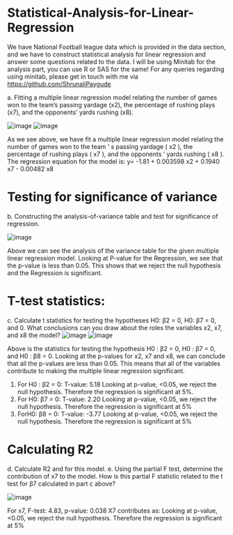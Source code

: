 # Statistical-Analysis-for-Linear-Regression
We have National Football league data which is provided in the data section, and we have to construct statistical analysis for linear regression and answer some questions related to the data.
I will be using Minitab for the analysis part, you can use R or SAS for the same!
For any queries regarding using minitab, please get in touch with me via https://github.com/ShrunaliPaygude

a. Fitting a multiple linear regression model relating the number of games won to the
team’s passing yardage (x2), the percentage of rushing plays (x7), and the opponents’
yards rushing (x8).

![image](https://user-images.githubusercontent.com/47711486/136078159-9578e24b-8b83-41be-a0f5-dbe8f73d76aa.png)
![image](https://user-images.githubusercontent.com/47711486/136078244-cffc8a08-57de-4f38-87a7-2455732b79dc.png)

As we see above, we have fit a multiple linear regression model relating the number of games
won to the team ’ s passing yardage ( x2 ), the percentage of rushing plays ( x7 ), and the
opponents ’ yards rushing ( x8 ).
The regression equation for the model is:
y= -1.81 + 0.003598 x2 + 0.1940 x7 - 0.00482 x8

# Testing for significance of variance
b. Constructing the analysis-of-variance table and test for significance of regression.

![image](https://user-images.githubusercontent.com/47711486/136078398-daa50789-d9bb-4446-af3a-55b086c01c61.png)

Above we can see the analysis of the variance table for the given multiple linear regression
model.
Looking at P-value for the Regression, we see that the p-value is less than 0.05. This shows
that we reject the null hypothesis and the Regression is significant.

# T-test statistics:

c. Calculate t statistics for testing the hypotheses H0: β2 = 0, H0: β7 = 0, and
0. What conclusions can you draw about the roles the variables x2, x7, and x8
the model?
![image](https://user-images.githubusercontent.com/47711486/136078530-cbbe31a0-3a57-4f1b-835a-fddb4b7f68bb.png)
![image](https://user-images.githubusercontent.com/47711486/136078557-73c52cc0-ee19-4aea-a9c7-e8810070d675.png)


Above is the statistics for testing the hypothesis H0 : β2 = 0, H0 : β7 = 0, and H0 : β8 = 0.
Looking at the p-values for x2, x7 and x8, we can conclude that all the p-values are less than
0.05. This means that all of the variables contribute to making the multiple linear regression
significant.
1. For H0 : β2 = 0: T-value: 5.18
Looking at p-value, <0.05, we reject the null hypothesis.
Therefore the regression is significant at 5%.
2. For H0: β7 = 0: T-value: 2.20
Looking at p-value, <0.05, we reject the null hypothesis.
Therefore the regression is significant at 5%
3. ForH0: β8 = 0: T-value: -3.77
Looking at p-value, <0.05, we reject the null hypothesis.
Therefore the regression is significant at 5%

# Calculating R2

d. Calculate R2 and for this model.
e. Using the partial F test, determine the contribution of x7 to the model. How is this
partial F statistic related to the t test for β7 calculated in part c above?

![image](https://user-images.githubusercontent.com/47711486/136078701-824cfcba-e724-4649-8623-254eb08d14fa.png)


For x7,
F-test: 4.83, p-value: 0.038
X7 contributes as: Looking at p-value, <0.05, we reject the null hypothesis.
Therefore the regression is significant at 5%


